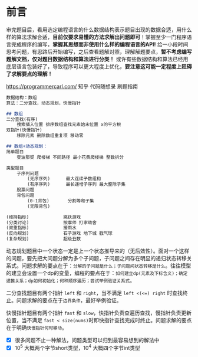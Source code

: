 # 前言
审完题目后，看用选定编程语言的什么数据结构表示题目出现的数据合适，用什么样的算法求解合适，**目前仅要求易懂的方法求解出问题即可**！掌握至少一门程序语言完成程序的编写，**掌握其思想而非使用什么样的编程语言的API!** 给一小段时间思考问题，有思路后开始编写，之后查看题解对照，理解解题要点，**暂不考虑编写题解文档，仅对题目数据结构和算法进行分类！** 或许有些数据结构和算法已经用底层语言包装好了，导致程序可以更大程度上优化，**要注意这可能一定程度上阻碍了求解要点的理解！**

https://programmercarl.com/ 知乎 代码随想录 刷题指南    



``` Markdown
数据结构：数组
算法：二分查找，动态规划，快慢指针

## 数组
二分查找(有序) 
    搜索插入位置 排序数组查找元素始末位置 x的平方根
双指针(快慢指针)
    移除元素 删除数组重复项 移动零

## 数组+动态规划：
简单题目          
    斐波那契 爬楼梯 不同路径 最小花费爬楼梯 整数拆分

类型题目           
    子序列问题
        (无序序列)      最大连续子数组和  
        (有序序列)      最长递增子序列 最大整除子集 
    股票问题
    背包问题
        (0-1背包)       分割等和子集 
        (无限背包)       

(维持指标)             跳跃游戏 
(分类讨论)             按摩师 打家劫舍  
(双重指标)             接雨水 
(反向规划)             石子游戏 地下城 戳气球
(复杂规划)             超级丑数 
```

动态规划题目中一个状态一定是上一个状态推导来的（无后效性）。面对一个这样的问题，要先把大问题分解为多个子问题，子问题之间存在明显的递归状态转移关系式。问题求解的要点在于：`分解的子问题是什么；子问题间状态转移是什么`。往往模型的建立会设置一个dp的变量，编程的要点在于：`如何建立dp(元素及下标含义)；确定递推关系；dp如何初始化；何种顺序遍历；尝试举例验证关系式`。

二分查找题目有两个指针 `left` 和 `right`，当不满足 `left <(<=) right` 时查找终止。问题求解的要点在于`边界条件`，最好举例验证。

快慢指针题目有两个指针 `fast` 和 `slow`，快指针负责查遍历查找，慢指针负责更新位置，当不满足 `fast < size(nums)`时即快指针查找完成时终止。问题求解的要点在于明确`快慢指针何时移动`。



- [x] 很多问题不止一种解法，问题类型可以归到最容易想到的解法中
- [x] $10^5$ 大概两个字节short类型，$10^4$ 大概四个字节int类型